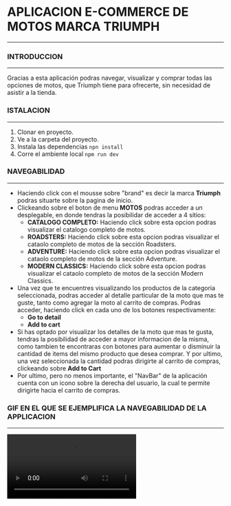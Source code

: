 # APLICACION E-COMMERCE DE MOTOS MARCA TRIUMPH
---

### INTRODUCCION 
---
Gracias a esta aplicación podras navegar, visualizar y comprar todas las opciones de motos, que Triumph tiene para ofrecerte, sin necesidad de asistir a la tienda.


### ISTALACION 
---
1. Clonar en proyecto.
1. Ve a la carpeta del proyecto.
1. Instala las dependencias `npn install`
1. Corre el ambiente local `npm run dev`

### NAVEGABILIDAD
---
* Haciendo click con el mousse sobre "brand" es decir la marca **Triumph** podras situarte sobre la pagina de inicio. 
* Clickeando sobre el boton de menu **MOTOS** podras acceder a un desplegable, en donde tendras la posibilidar de acceder a 4 sitios:    
    * **CATALOGO COMPLETO:**
    Haciendo click sobre esta opcion podras visualizar el catalogo completo de motos.
    * **ROADSTERS:**
Haciendo click sobre esta opcion podras visualizar el cataolo completo de motos de la sección Roadsters.
    * **ADVENTURE:**
Haciendo click sobre esta opcion podras visualizar el cataolo completo de motos de la sección Adventure.
    * **MODERN CLASSICS:**
Haciendo click sobre esta opcion podras visualizar el cataolo completo de motos de la sección Modern Classics.
* Una vez que te encuentres visualizando los productos de la categoria seleccionada, podras acceder al detalle particular de la moto que mas te guste, tanto como agregar la moto al carrito de compras. Podras acceder, haciendo click en cada uno de los botones respectivamente:
    * **Go to detail**
    * **Add to cart**
* Si has optado por visualizar los detalles de la moto que mas te gusta, tendras la posibilidad de acceder a mayor informacion de la misma, como tambien te encontraras con botones para aumentar o disminuir la cantidad de items del mismo producto que desea comprar. Y por ultimo, una vez seleccionada la cantidad podras dirigirte al carrito de compras, clickeando sobre **Add to Cart**
* Por ultimo, pero no menos importante, el "NavBar" de la aplicación cuenta con un icono sobre la derecha del usuario, la cual te permite dirigirte hacia el carrito de compras.

### GIF EN EL QUE SE EJEMPLIFICA LA NAVEGABILIDAD DE LA APPLICACION
---

![Visualizar gif](/src/assets/img/Grabaci%C3%B3n%20de%20pantalla%202023-03-09%20a%20la(s)%2016.26.05.mov)
